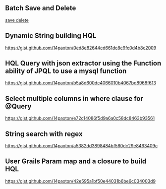 ## Batch Save and Delete
<a href="https://gist.github.com/14paxton/b7f8be4d37b29eb2d25e1a2e993f5bf4"> save </a> 
<a href="https://gist.github.com/14paxton/74672cad5253c56c36efc6473078de34"> delete </a>

## Dynamic String building HQL
https://gist.github.com/14paxton/0ed8e82644cd661dc8c9fc0d4b8c2009

## HQL Query with json extractor using the Function ability of JPQL to use a mysql function
https://gist.github.com/14paxton/b5a8d600dc4066010b4067bd8968f613

## Select multiple columns in where clause for @Query
https://gist.github.com/14paxton/e72c14086f5d9a6a0c58dc8463b93561

## String search with regex
https://gist.github.com/14paxton/a5382dd3898484bf560dc29e8463409c

## User Grails Param map and a closure to build HQL
https://gist.github.com/14paxton/42e595a1bf50e44031b6be6c034003d9

